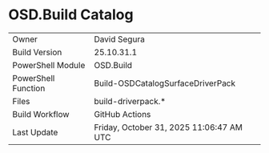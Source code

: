 ﻿# OSD.Build Catalog

| | |
|-|-|
| Owner | David Segura |
| Build Version | 25.10.31.1 |
| PowerShell Module | OSD.Build |
| PowerShell Function | Build-OSDCatalogSurfaceDriverPack |
| Files | build-driverpack.* |
| Build Workflow | GitHub Actions |
| Last Update | Friday, October 31, 2025 11:06:47 AM UTC |
